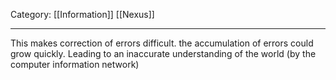 Category: [[Information]] [[Nexus]]
___

This makes correction of errors difficult. the accumulation of errors could grow quickly. Leading to an inaccurate understanding of the world (by the computer information network)